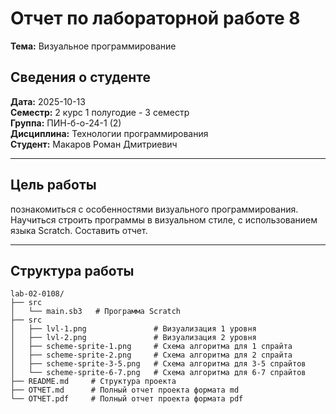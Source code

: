 # **Отчет по лабораторной работе 8**
**Тема:** Визуальное программирование 

## Сведения о студенте
**Дата:** 2025-10-13  
**Семестр:** 2 курс 1 полугодие - 3 семестр  
**Группа:** ПИН-б-о-24-1 (2)  
**Дисциплина:** Технологии программирования  
**Студент:** Макаров Роман Дмитриевич  

---

## **Цель работы**
познакомиться с особенностями визуального программирования. Научиться строить программы в визуальном стиле, с использованием языка Scratch. Составить отчет. 


---

## **Структура работы**
```
lab-02-0108/
├── src
│   └── main.sb3   # Программа Scratch
├── src
│   ├── lvl-1.png               # Визуализация 1 уровня
│   ├── lvl-2.png               # Визуализация 2 уровня
│   ├── scheme-sprite-1.png     # Схема алгоритма для 1 спрайта
│   ├── scheme-sprite-2.png     # Схема алгоритма для 2 спрайта
│   ├── scheme-sprite-3-5.png   # Схема алгоритма для 3-5 спрайтов
│   └── scheme-sprite-6-7.png   # Схема алгоритма для 6-7 спрайтов
├── README.md     # Cтруктура проекта
├── ОТЧЕТ.md      # Полный отчет проекта формата md
└── ОТЧЕТ.pdf     # Полный отчет проекта формата pdf
```